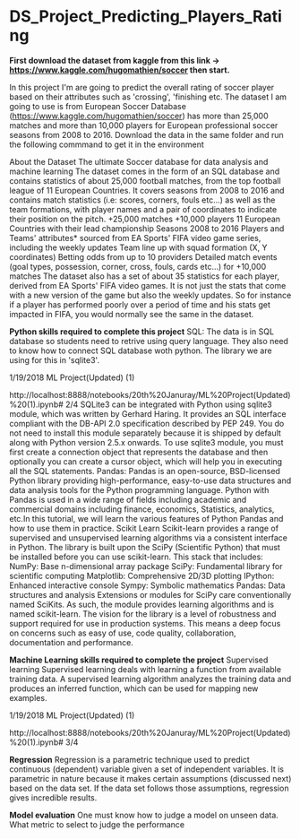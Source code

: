 # DS_Project_Predicting_Players_Rating

<b>First download the dataset from kaggle from this link -> https://www.kaggle.com/hugomathien/soccer then start.</b>

In this project I'm are going to predict the overall rating of soccer player based on their attributes
such as 'crossing', 'finishing etc.
The dataset I am going to use is from European Soccer Database
(https://www.kaggle.com/hugomathien/soccer) has more than 25,000 matches and more than
10,000 players for European professional soccer seasons from 2008 to 2016.
Download the data in the same folder and run the following commmand to get it in the environment

About the Dataset
The ultimate Soccer database for data analysis and
machine learning
The dataset comes in the form of an SQL database and contains statistics of about 25,000 football
matches, from the top football league of 11 European Countries. It covers seasons from 2008 to
2016 and contains match statistics (i.e: scores, corners, fouls etc...) as well as the team formations,
with player names and a pair of coordinates to indicate their position on the pitch.
+25,000 matches
+10,000 players
11 European Countries with their lead championship
Seasons 2008 to 2016
Players and Teams' attributes* sourced from EA Sports' FIFA video game series, including the
weekly updates
Team line up with squad formation (X, Y coordinates)
Betting odds from up to 10 providers
Detailed match events (goal types, possession, corner, cross, fouls, cards etc...) for +10,000
matches
The dataset also has a set of about 35 statistics for each player, derived from EA Sports' FIFA video
games. It is not just the stats that come with a new version of the game but also the weekly
updates. So for instance if a player has performed poorly over a period of time and his stats get
impacted in FIFA, you would normally see the same in the dataset.

<b>Python skills required to complete this project</b>
SQL:
The data is in SQL database so students need to retrive using query language. They also need to
know how to connect SQL database woth python. The library we are using for this in 'sqlite3'.

1/19/2018 ML Project(Updated) (1)

http://localhost:8888/notebooks/20th%20Januray/ML%20Project(Updated)%20(1).ipynb# 2/4
SQLite3 can be integrated with Python using sqlite3 module, which was written by Gerhard Haring.
It provides an SQL interface compliant with the DB-API 2.0 specification described by PEP 249. You
do not need to install this module separately because it is shipped by default along with Python
version 2.5.x onwards.
To use sqlite3 module, you must first create a connection object that represents the database and
then optionally you can create a cursor object, which will help you in executing all the SQL
statements.
Pandas:
Pandas is an open-source, BSD-licensed Python library providing high-performance, easy-to-use
data structures and data analysis tools for the Python programming language. Python with Pandas
is used in a wide range of fields including academic and commercial domains including finance,
economics, Statistics, analytics, etc.In this tutorial, we will learn the various features of Python
Pandas and how to use them in practice.
Scikit Learn
Scikit-learn provides a range of supervised and unsupervised learning algorithms via a consistent
interface in Python.
The library is built upon the SciPy (Scientific Python) that must be installed before you can use
scikit-learn. This stack that includes:
NumPy: Base n-dimensional array package
SciPy: Fundamental library for scientific computing
Matplotlib: Comprehensive 2D/3D plotting
IPython: Enhanced interactive console
Sympy: Symbolic mathematics
Pandas: Data structures and analysis
Extensions or modules for SciPy care conventionally named SciKits. As such, the module provides
learning algorithms and is named scikit-learn.
The vision for the library is a level of robustness and support required for use in production systems.
This means a deep focus on concerns such as easy of use, code quality, collaboration,
documentation and performance.

<b>Machine Learning skills required to complete the project</b>
Supervised learning
Supervised learning deals with learning a function from available training data. A supervised
learning algorithm analyzes the training data and produces an inferred function, which can be used
for mapping new examples.

1/19/2018 ML Project(Updated) (1)

http://localhost:8888/notebooks/20th%20Januray/ML%20Project(Updated)%20(1).ipynb# 3/4

<b>Regression</b>
Regression is a parametric technique used to predict continuous (dependent) variable given a set of
independent variables. It is parametric in nature because it makes certain assumptions (discussed
next) based on the data set. If the data set follows those assumptions, regression gives incredible
results.

<b>Model evaluation</b>
One must know how to judge a model on unseen data. What metric to select to judge the
performance
